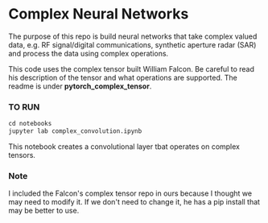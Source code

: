 # Complex Neural Networks
The purpose of this repo is build neural networks that take complex valued data, e.g. RF signal/digital communications, synthetic aperture radar (SAR) and process the data using complex operations. 


This code uses the complex tensor built William Falcon. Be careful to read his description of the tensor and what operations are supported. The readme is under **pytorch_complex_tensor**.

### TO RUN
```python
cd notebooks
jupyter lab complex_convolution.ipynb
```
This notebook creates a convolutional layer tbat operates on complex tensors. 

### Note
I included the Falcon's complex tensor repo in ours because I thought we may need to modify it. If we don't need to change it, he has a pip install that may be better to use.
 
